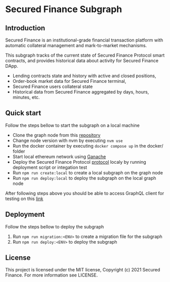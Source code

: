 # Secured Finance Subgraph

## Introduction

Secured Finance is an institutional-grade financial transaction platform with automatic collateral management and mark-to-market mechanisms.

This subgraph tracks of the current state of Secured Finance Protocol smart contracts, and provides historical data about activity for Secured Finance DApp.

* Lending contracts state and history with active and closed positions,
* Order-book market data for Secured Finance terminal,
* Secured Finance users collateral state
* Historical data from Secured Finance aggregated by days, hours, minutes, etc.

## Quick start

Follow the steps bellow to start the subgraph on a local machine

* Clone the graph node from this [repository](https://github.com/graphprotocol/graph-node)
* Change node version with nvm by executing `nvm use`
* Run the docker container by executing `docker compose up` in the docker/ folder
* Start local ethereum network using [Ganache](https://github.com/trufflesuite/ganache)
* Deploy the Secured Finance Protocol [protocol](https://github.com/Secured-Finance/smart-contracts) localy by running deployment script or integation test
* Run `npm run create:local` to create a local subgraph on the graph node
* Run `npm run deploy:local` to deploy the subgraph on the local graph node

After following steps above you should be able to access GraphQL client for testing on this [link](http://127.0.0.1:8000/subgraphs/name/bahadylbekov/secured-finance-protocol)

## Deployment
Follow the steps bellow to deploy the subgraph

1. Run `npm run migration:<ENV>` to create a migration file for the subgraph
2. Run `npm run deploy:<ENV>` to deploy the subgraph

## License

This project is licensed under the MIT license, Copyright (c) 2021 Secured Finance. For more information see LICENSE.

